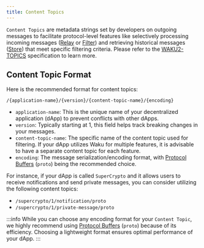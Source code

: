 ```yaml
---
title: Content Topics
---
```


`Content Topics` are metadata strings set by developers on outgoing messages to facilitate protocol-level features like selectively processing incoming messages ([Relay](/getting-started/concepts/protocols#relay) or [Filter](/getting-started/concepts/protocols#filter)) and retrieving historical messages ([Store](/getting-started/concepts/protocols#store)) that meet specific filtering criteria. Please refer to the [WAKU2-TOPICS](https://rfc.vac.dev/spec/23/#content-topics) specification to learn more.

## Content Topic Format

Here is the recommended format for content topics:

`/{application-name}/{version}/{content-topic-name}/{encoding}`

- `application-name`: This is the unique name of your decentralized application (dApp) to prevent conflicts with other dApps.
- `version`: Typically starting at 1, this field helps track breaking changes in your messages.
- `content-topic-name`: The specific name of the content topic used for filtering. If your dApp utilizes Waku for multiple features, it is advisable to have a separate content topic for each feature.
- `encoding`: The message serialization/encoding format, with [Protocol Buffers](https://protobuf.dev/) (`proto`) being the recommended choice.

For instance, if your dApp is called `SuperCrypto` and it allows users to receive notifications and send private messages, you can consider utilizing the following content topics:

- `/supercrypto/1/notification/proto`
- `/supercrypto/1/private-message/proto`

:::info
While you can choose any encoding format for your `Content Topic`, we highly recommend using [Protocol Buffers](https://protobuf.dev/) (`proto`) because of its efficiency. Choosing a lightweight format ensures optimal performance of your dApp.
:::